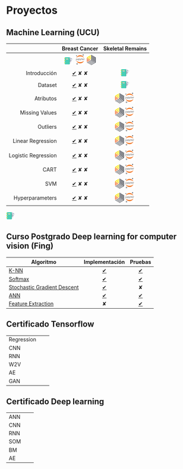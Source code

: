 # Proyectos

## Machine Learning (UCU)

|                     | Breast Cancer                                   | Skeletal Remains                               | 
|--------------------:|:-----------------------------------------------:|:-----------------------------------------------:|
|            | ![RM](./img/dc.png) ![RM](./img/jn.png) ![RM](./img/rm.png)         | |   
| Introducción        | [✔](./proyects/breast-cancer/1_introduction.md) ✘ ✘ |  [![RM](./img/dc.png)]() |
| Dataset             | [✔](./proyects/breast-cancer/1_introduction.md) ✘ ✘ |  [![RM](./img/dc.png)]() |
| Atributos           | [✔](./proyects/breast-cancer/1_introduction.md) ✘ ✘ |  [![RM](./img/rm.png)]()[![JN](./img/jn.png)]() |
| Missing Values      | [✔](./proyects/breast-cancer/1_introduction.md) ✘ ✘ |  [![RM](./img/rm.png)]()[![JN](./img/jn.png)]() |
| Outliers            | [✔](./proyects/breast-cancer/1_introduction.md) ✘ ✘ |  [![RM](./img/rm.png)]()[![JN](./img/jn.png)]() |
| Linear Regression   | [✔](./proyects/breast-cancer/1_introduction.md) ✘ ✘ |  [![RM](./img/rm.png)]()[![JN](./img/jn.png)]() |
| Logistic Regression | [✔](./proyects/breast-cancer/1_introduction.md) ✘ ✘ |  [![RM](./img/rm.png)]()[![JN](./img/jn.png)]() |
| CART                | [✔](./proyects/breast-cancer/1_introduction.md) ✘ ✘ |  [![RM](./img/rm.png)]()[![JN](./img/jn.png)]() |
| SVM                 | [✔](./proyects/breast-cancer/1_introduction.md) ✘ ✘ |  [![RM](./img/rm.png)]()[![JN](./img/jn.png)]() |
| Hyperparameters     | [✔](./proyects/breast-cancer/1_introduction.md) ✘ ✘ |  [![RM](./img/rm.png)]()[![JN](./img/jn.png)]() |

[![RM](./img/dc.png)][1]

[1]: ./proyects/breast-cancer/3_attributes.md

## Curso Postgrado Deep learning for computer vision (Fing)

| Algoritmo | Implementación | Pruebas |  
|-----------|:--------------:|:-------:|
| [K-NN](./proyects/deep-learning/k-nn.md) | [✔](./proyects/deep-learning/knn-implementation.md) | [✔](./proyects/deep-learning/k-nn.md)  |
| [Softmax](./proyects/deep-learning/softmax.md) | [✔](./proyects/deep-learning/softmax-implementation.md) | [✔](./proyects/deep-learning/softmax.md) |
| [Stochastic Gradient Descent](./proyects/deep-learning/stochastic-gradient-descent.md)  | [✔](./proyects/deep-learning/stochastic-gradient-descent.md#linear-classifier-&-sgd-implementation) | ✘ |
| [ANN](./proyects/deep-learning/ann.md) | [✔](./proyects/deep-learning/ann-implementation.md) | [✔](./proyects/deep-learning/ann.md) | 
| [Feature Extraction](./proyects/deep-learning/image-feature.md) | ✘ | [✔](./proyects/deep-learning/image-features.md) | 

## Certificado Tensorflow

|  | |  | 
|:--|:---:|:----:|
| Regression | | |
| CNN  | | |
| RNN  | | |
| W2V  | | | 
| AE   | | | 
| GAN  | | | 

## Certificado Deep learning

|      |   |   | 
|:-----|:-:|:-:|
| ANN  | | |
| CNN  | | |
| RNN  | | |
| SOM  | | |
| BM   | | |
| AE   | | |

